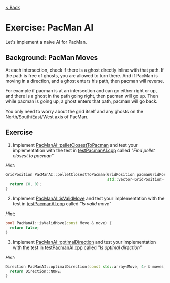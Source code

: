 [< Back](../README.md)

# Exercise: PacMan AI

Let's implement a naive AI for PacMan.

## Background: PacMan Moves

At each intersection, check if there is a ghost directly inline with that path. If the path is free of ghosts, you are
allowed to turn there. And if PacMan is moving in a direction, and a ghost enters his path, then pacman will reverse.

For example if pacman is at an intersection and can go either right or up, and there is a ghost in the path going right,
then pacman will go up. Then while pacman is going up, a ghost enters that path, pacman will go back.

You only need to worry about the grid itself and any ghosts on the North/South/East/West axis of PacMan.

## Exercise

1. Implement [PacManAI::pelletClosestToPacman](../../../lib/PacManAI.cpp) and test your implementation with the test
   in [testPacmanAI.cpp](../../../test/testPacmanAI.cpp) called _"Find pellet closest to pacman"_

*Hint*:

```cpp
GridPosition PacManAI::pelletClosestToPacman(GridPosition pacmanGridPosition,
                                             std::vector<GridPosition> & pellets) {
  return {0, 0};
}
```

2. Implement [PacManAI::isValidMove](../../../lib/PacManAI.cpp) and test your implementation with the test
   in [testPacmanAI.cpp](../../../test/testPacmanAI.cpp) called _"Is valid move"_

*Hint*:

```cpp
bool PacManAI::isValidMove(const Move & move) {
  return false;
}
```

3. Implement [PacManAI::optimalDirection](../../../lib/PacManAI.cpp) and test your implementation with the test
   in [testPacmanAI.cpp](../../../test/testPacmanAI.cpp) called _"Is optimal direction"_

*Hint*:

```cpp
Direction PacManAI::optimalDirection(const std::array<Move, 4> & moves) {
  return Direction::NONE;
}
```
